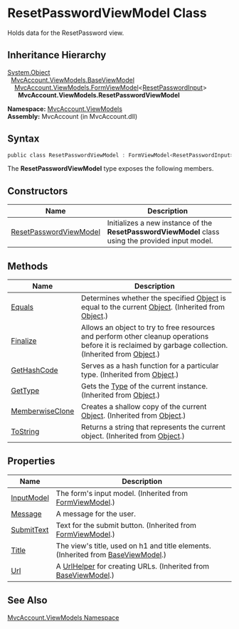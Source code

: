 ResetPasswordViewModel Class
============================
Holds data for the ResetPassword view.


Inheritance Hierarchy
---------------------
[System.Object][1]  
  [MvcAccount.ViewModels.BaseViewModel][2]  
    [MvcAccount.ViewModels.FormViewModel][3]&lt;[ResetPasswordInput][4]>  
      **MvcAccount.ViewModels.ResetPasswordViewModel**  

**Namespace:** [MvcAccount.ViewModels][5]  
**Assembly:** MvcAccount (in MvcAccount.dll)

Syntax
------

```csharp
public class ResetPasswordViewModel : FormViewModel<ResetPasswordInput>
```

The **ResetPasswordViewModel** type exposes the following members.


Constructors
------------

Name                        | Description                                                                                        
--------------------------- | -------------------------------------------------------------------------------------------------- 
[ResetPasswordViewModel][6] | Initializes a new instance of the **ResetPasswordViewModel** class using the provided input model. 


Methods
-------

Name                  | Description                                                                                                                                                
--------------------- | ---------------------------------------------------------------------------------------------------------------------------------------------------------- 
[Equals][7]           | Determines whether the specified [Object][1] is equal to the current [Object][1]. (Inherited from [Object][1].)                                            
[Finalize][8]         | Allows an object to try to free resources and perform other cleanup operations before it is reclaimed by garbage collection. (Inherited from [Object][1].) 
[GetHashCode][9]      | Serves as a hash function for a particular type. (Inherited from [Object][1].)                                                                             
[GetType][10]         | Gets the [Type][11] of the current instance. (Inherited from [Object][1].)                                                                                 
[MemberwiseClone][12] | Creates a shallow copy of the current [Object][1]. (Inherited from [Object][1].)                                                                           
[ToString][13]        | Returns a string that represents the current object. (Inherited from [Object][1].)                                                                         


Properties
----------

Name             | Description                                                                           
---------------- | ------------------------------------------------------------------------------------- 
[InputModel][14] | The form's input model. (Inherited from [FormViewModel<TInputModel>][3].)             
[Message][15]    | A message for the user.                                                               
[SubmitText][16] | Text for the submit button. (Inherited from [FormViewModel<TInputModel>][3].)         
[Title][17]      | The view's title, used on h1 and title elements. (Inherited from [BaseViewModel][2].) 
[Url][18]        | A [UrlHelper][19] for creating URLs. (Inherited from [BaseViewModel][2].)             


See Also
--------
[MvcAccount.ViewModels Namespace][5]  

[1]: http://msdn2.microsoft.com/en-us/library/e5kfa45b
[2]: ../BaseViewModel/README.md
[3]: ../FormViewModel_1/README.md
[4]: ../../MvcAccount/ResetPasswordInput/README.md
[5]: ../README.md
[6]: _ctor.md
[7]: http://msdn2.microsoft.com/en-us/library/bsc2ak47
[8]: http://msdn2.microsoft.com/en-us/library/4k87zsw7
[9]: http://msdn2.microsoft.com/en-us/library/zdee4b3y
[10]: http://msdn2.microsoft.com/en-us/library/dfwy45w9
[11]: http://msdn2.microsoft.com/en-us/library/42892f65
[12]: http://msdn2.microsoft.com/en-us/library/57ctke0a
[13]: http://msdn2.microsoft.com/en-us/library/7bxwbwt2
[14]: ../FormViewModel_1/InputModel.md
[15]: Message.md
[16]: ../FormViewModel_1/SubmitText.md
[17]: ../BaseViewModel/Title.md
[18]: ../BaseViewModel/Url.md
[19]: http://msdn2.microsoft.com/en-us/library/dd492578
